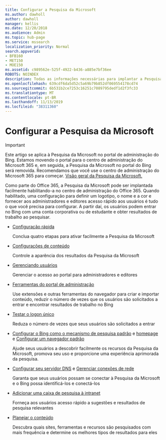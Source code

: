 ```yaml
---
title: Configurar a Pesquisa da Microsoft
ms.author: dawholl
author: dawholl
manager: kellis
ms.date: 12/20/2018
ms.audience: Admin
ms.topic: hub-page
ms.service: mssearch
localization_priority: Normal
search.appverid:
- BFB160
- MET150
- MOE150
ms.assetid: c989562e-525f-4922-b436-a885e7bf36ee
ROBOTS: NOINDEX
description: Todas as informações necessárias para implantar a Pesquisa da Microsoft para sua organização
ms.openlocfilehash: 639cdf6da5d52c5a69b79b852df069554178cd74
ms.sourcegitcommit: 6b531b2ce7253c16251c7089795dedf1d2f3fc33
ms.translationtype: MT
ms.contentlocale: pt-BR
ms.lasthandoff: 11/13/2019
ms.locfileid: "38311360"
---
```

# <a name="set-up-microsoft-search"></a>Configurar a Pesquisa da Microsoft

> [!IMPORTANT]
> Este artigo se aplica à Pesquisa da Microsoft no portal de administração do Bing. Estamos movendo o portal para o centro de administração do Microsoft 365 e, em seguida, a Pesquisa da Microsoft no portal do Bing será removida. Recomendamos que você use o centro de administração do Microsoft 365 para começar. [Visão geral da Pesquisa da Microsoft.](overview-microsoft-search.md)
    
Como parte do Office 365, a Pesquisa da Microsoft pode ser implantada facilmente habilitando-a no centro de administração do Office 365. Quando habilitado, uma configuração para definir um logotipo, o nome e a cor e fornecer aos administradores e editores acesso rápido aos usuários é tudo o que você precisa para configurar. A partir daí, os usuários podem entrar no Bing com uma conta corporativa ou de estudante e obter resultados de trabalho ao pesquisar.

- [Configuração rápida](quick-set-up.md)
    
    Conclua quatro etapas para ativar facilmente a Pesquisa da Microsoft

- [Configurações de conteúdo](content-settings.md)
    
    Controle a aparência dos resultados da Pesquisa da Microsoft
    
- [Gerenciando usuários](add-users.md)
    
    Gerenciar o acesso ao portal para administradores e editores
    
- [Ferramentas do portal de administração](admin-portal-tools.md)
    
    Use extensões e outras ferramentas do navegador para criar e importar conteúdo, reduzir o número de vezes que os usuários são solicitados a entrar e encontrar resultados de trabalho no Bing
    
- [Testar o logon único](test-single-sign-on.md)
    
    Reduza o número de vezes que seus usuários são solicitados a entrar
    
- [Configurar o Bing como o mecanismo de pesquisa padrão](set-default-search-engine.md) e [homepage](set-default-homepage.md) e [Configurar um navegador padrão](set-default-browser.md)
    
    Ajude seus usuários a descobrir facilmente os recursos da Pesquisa da Microsoft, promova seu uso e proporcione uma experiência aprimorada da pesquisa.
    
- [Configurar seu servidor DNS](advanced-dns-configuration.md) e [Gerenciar conexões de rede](manage-network-connections.md)
    
    Garanta que seus usuários possam se conectar à Pesquisa da Microsoft e o Bing possa identificá-los e conectá-los

- [Adicionar uma caixa de pesquisa à intranet](add-a-search-box-to-your-intranet-site.md)

    Forneça aos usuários acesso rápido a sugestões e resultados de pesquisa relevantes

- [Planejar o conteúdo](plan-your-content.md)
    
    Descubra quais sites, ferramentas e recursos são pesquisados com mais frequência e determine os melhores tipos de resultados para eles

  

